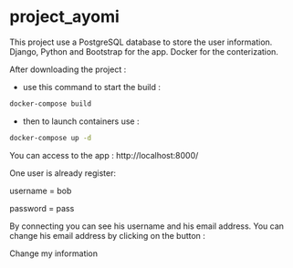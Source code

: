 # project_ayomi

This project use a PostgreSQL database to store the user information. Django, Python and Bootstrap for the app. Docker for the conterization.

After downloading the project : 

* use this command to start the build : 
```sh
docker-compose build
```
*  then to launch containers use : 
```sh
docker-compose up -d 
```

You can access to the app : http://localhost:8000/

One user is already register:

username = bob

password = pass

By connecting you can see his username and his email address.
You can change his email address by clicking on the button : 

Change my information
